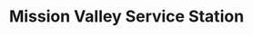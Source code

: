 ---
title: "Mission Valley Service Station"
url: /raleigh/mission-valley-service-station/
shop: car repair
---